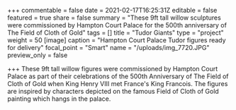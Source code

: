 +++
commentable = false
date = 2021-02-17T16:25:31Z
editable = false
featured = true
share = false
summary = "These 9ft tall willow sculptures were commissioned by Hampton Court Palace for the 500th anniversary of The Field of Cloth of Gold"
tags = []
title = "Tudor Giants"
type = "project"
weight = 50
[image]
caption = "Hampton Court Palace Tudor figures ready for delivery"
focal_point = "Smart"
name = "/uploads/img_7720.JPG"
preview_only = false

+++
These 9ft tall willow figures were commissioned by Hampton Court Palace as part of their celebrations of the 500th Anniversary of The Field of Cloth of Gold when King Henry VIII met France's King Francois. The figures are inspired by characters depicted on the famous Field of Cloth of Gold painting which hangs in the palace.